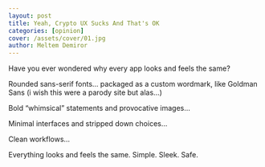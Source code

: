 ```yaml
---
layout: post
title: Yeah, Crypto UX Sucks And That's OK
categories: [opinion]
cover: /assets/cover/01.jpg
author: Meltem Demiror
---
```


Have you ever wondered why every app looks and feels the same?

Rounded sans-serif fonts… packaged as a custom wordmark, like Goldman Sans (i wish this were a parody site but alas…)

Bold “whimsical” statements and provocative images…

Minimal interfaces and stripped down choices…

Clean workflows…

Everything looks and feels the same. Simple. Sleek. Safe.
